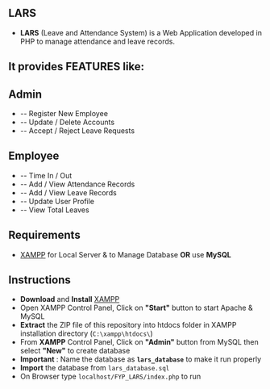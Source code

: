 ## LARS
 
* **LARS** (Leave and Attendance System) is a Web Application developed in PHP to  manage attendance and leave records. 
## It provides FEATURES like:
## Admin
* -- Register New Employee
* -- Update / Delete Accounts
* -- Accept / Reject Leave Requests
## Employee
* -- Time In / Out
* -- Add / View Attendance Records
* -- Add / View Leave Records
* -- Update User Profile
* -- View Total Leaves

## Requirements
* [XAMPP](https://www.apachefriends.org/download.html) for Local Server & to Manage Database **OR** use **MySQL**
## Instructions
* **Download** and **Install** [XAMPP](https://www.apachefriends.org/download.html)
* Open XAMPP Control Panel, Click on **"Start"** button to start Apache & MySQL
* **Extract** the ZIP file of this repository into htdocs folder in XAMPP installation directory (`C:\xampp\htdocs\`)
* From **XAMPP** Control Panel, Click on **"Admin"** button from MySQL then select **"New"** to create database
* **Important** : Name the database as **`lars_database`** to make it run properly
* **Import** the database from `lars_database.sql`
* On Browser type `localhost/FYP_LARS/index.php` to run

